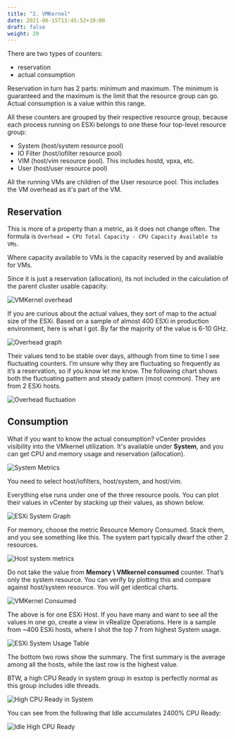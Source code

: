 ```yaml
---
title: "2. VMKernel"
date: 2021-06-15T13:45:52+10:00
draft: false
weight: 20
---
```


There are two types of counters:
- reservation 
- actual consumption

Reservation in turn has 2 parts: minimum and maximum. The minimum is guaranteed and the maximum is the limit that the resource group can go. Actual consumption is a value within this range.

All these counters are grouped by their respective resource group, because each process running on ESXi belongs to one these four top-level resource group:

- System (host/system resource pool)
- IO Filter (host/iofilter resource pool)
- VIM (host/vim resource pool). This includes hostd, vpxa, etc.
- User (host/user resource pool)

All the running VMs are children of the User resource pool. This includes the VM overhead as it's part of the VM.

## Reservation

This is more of a property than a metric, as it does not change often. The formula is `Overhead = CPU Total Capacity - CPU Capacity Available to VMs`.

Where capacity available to VMs is the capacity reserved by and available for VMs.

Since it is just a reservation (allocation), its not included in the calculation of the parent cluster usable capacity.

![VMKernel overhead](2.6.2-fig-1.png)

If you are curious about the actual values, they sort of map to the actual size of the ESXi. Based on a sample of almost 400 ESXi in production environment, here is what I got. By far the majority of the value is 6-10 GHz.

![Overhead graph](2.6.2-fig-2.png)

Their values tend to be stable over days, although from time to time I see fluctuating counters. I’m unsure why they are fluctuating so frequently as it’s a reservation, so if you know let me know. The following chart shows both the fluctuating pattern and steady pattern (most common). They are from 2 ESXi hosts.

![Overhead fluctuation](2.6.2-fig-3.png)

## Consumption

What if you want to know the actual consumption? vCenter provides visibility into the VMkernel utilization. It's available under **System**, and you can get CPU and memory usage and reservation (allocation).

![System Metrics](2.6.2-fig-4.png)

You need to select host/iofilters, host/system, and host/vim.

Everything else runs under one of the three resource pools. You can plot their values in vCenter by stacking up their values, as shown below.

![ESXi System Graph](2.6.2-fig-5.png)

For memory, choose the metric Resource Memory Consumed. Stack them, and you see something like this. The system part typically dwarf the other 2 resources.

![Host system metrics](2.6.2-fig-9.png)

Do not take the value from **Memory \\ VMkernel consumed** counter. That’s only the system resource. You can verify by plotting this and compare against host/system resource. You will get identical charts.

![VMKernel Consumed](2.6.2-fig-10.png)

The above is for one ESXi Host. If you have many and want to see all the values in one go, create a view in vRealize Operations. Here is a sample from ~400 ESXi hosts, where I shot the top 7 from highest System usage.

![ESXi System Usage Table](2.6.2-fig-6.png)

The bottom two rows show the summary. The first summary is the average among all the hosts, while the last row is the highest value.

BTW, a high CPU Ready in system group in esxtop is perfectly normal as this group includes idle threads.

![High CPU Ready in System](2.6.2-fig-7.png)

You can see from the following that Idle accumulates 2400% CPU Ready:

![Idle High CPU Ready](2.6.2-fig-8.png)